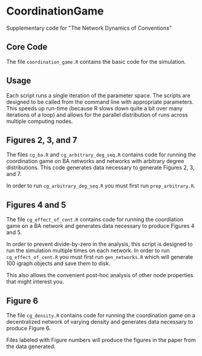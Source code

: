 # CoordinationGame
Supplementary code for "The Network Dynamics of Conventions"

## Core Code

The file `coordination_game.R` contains the basic code for the simulation.

## Usage

Each script runs a single iteration of the parameter space.  The scripts are designed to be called from the command line with appropriate parameters.  This speeds up run-time (because R slows down quite a bit over many iterations of a loop) and allows for the parallel distribution of runs across multiple computing nodes.

## Figures 2, 3, and 7

The files `cg_ba.R` and `cg_arbitrary_deg_seq.R` contains code for running the coordination game on BA networks and networks with arbitrary degree distributions.  This code generates data necessary to generate Figures 2, 3, and 7.

In order to run `cg_arbitrary_deg_seq.R` you must first run `prep_arbitrary.R`.


## Figures 4 and 5
The file `cg_effect_of_cent.R` contains code for running the coordiation game on a BA network and generates data necessary to produce Figures 4 and 5.

In order to prevent divide-by-zero in the analysis, this script is designed to run the simulation multiple times on each network.  In order to run `cg_effect_of_cent.R` you must first run `gen_networks.R` which will generate 100 igraph objects and save them to disk.   

This also allows the convenient post-hoc analysis of other node properties that might interest you.

## Figure 6
The file `cg_density.R` contains code for running the coordination game on a decentralized network of varying density and generates data necessary to produce Figure 6.

Files labeled with Figure numbers will produce the figures in the paper from the data generated.
